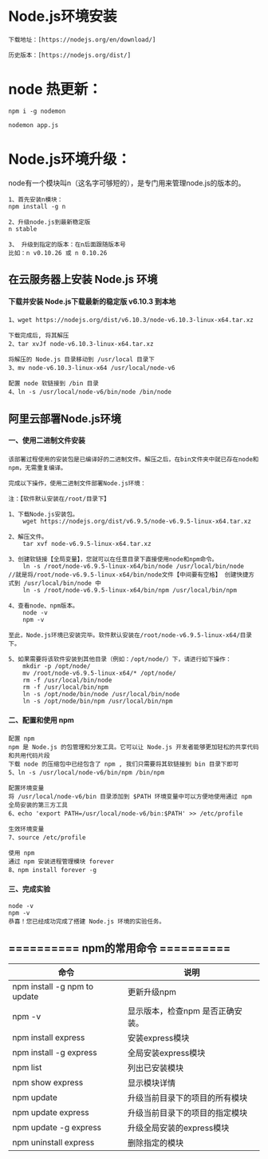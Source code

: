 # Node.js环境安装
	下载地址：[https://nodejs.org/en/download/]
	
	历史版本：[https://nodejs.org/dist/]
	
# node 热更新：
	npm i -g nodemon
	
	nodemon app.js


# Node.js环境升级：

node有一个模块叫n（这名字可够短的），是专门用来管理node.js的版本的。

	1、首先安装n模块：
	npm install -g n

	2、升级node.js到最新稳定版
	n stable
	
	3、 升级到指定的版本：在n后面跟随版本号
	比如：n v0.10.26 或 n 0.10.26

 

## 在云服务器上安装 Node.js 环境

#### 下载并安装 Node.js下载最新的稳定版 v6.10.3 到本地

	1、wget https://nodejs.org/dist/v6.10.3/node-v6.10.3-linux-x64.tar.xz

	下载完成后, 将其解压
	2、tar xvJf node-v6.10.3-linux-x64.tar.xz

	将解压的 Node.js 目录移动到 /usr/local 目录下
	3、mv node-v6.10.3-linux-x64 /usr/local/node-v6

	配置 node 软链接到 /bin 目录
	4、ln -s /usr/local/node-v6/bin/node /bin/node
	

## 阿里云部署Node.js环境

#### 一、使用二进制文件安装
	该部署过程使用的安装包是已编译好的二进制文件。解压之后，在bin文件夹中就已存在node和npm，无需重复编译。

	完成以下操作，使用二进制文件部署Node.js环境：
	
	注：【软件默认安装在/root/目录下】
	
	1、下载Node.js安装包。
		wget https://nodejs.org/dist/v6.9.5/node-v6.9.5-linux-x64.tar.xz
	
	2、解压文件。
		tar xvf node-v6.9.5-linux-x64.tar.xz
	
	3、创建软链接【全局变量】，您就可以在任意目录下直接使用node和npm命令。
		ln -s /root/node-v6.9.5-linux-x64/bin/node /usr/local/bin/node		//就是将/root/node-v6.9.5-linux-x64/bin/node文件【中间要有空格】 创建快捷方式到 /usr/local/bin/node 中
		ln -s /root/node-v6.9.5-linux-x64/bin/npm /usr/local/bin/npm
	
	4、查看node、npm版本。
		node -v
		npm -v
	
	至此，Node.js环境已安装完毕。软件默认安装在/root/node-v6.9.5-linux-x64/目录下。

	5、如果需要将该软件安装到其他目录（例如：/opt/node/）下，请进行如下操作：
		mkdir -p /opt/node/
		mv /root/node-v6.9.5-linux-x64/* /opt/node/
		rm -f /usr/local/bin/node
		rm -f /usr/local/bin/npm
		ln -s /opt/node/bin/node /usr/local/bin/node
		ln -s /opt/node/bin/npm /usr/local/bin/npm
	


#### 二、配置和使用 npm

	配置 npm
	npm 是 Node.js 的包管理和分发工具。它可以让 Node.js 开发者能够更加轻松的共享代码和共用代码片段
	下载 node 的压缩包中已经包含了 npm , 我们只需要将其软链接到 bin 目录下即可
	5、ln -s /usr/local/node-v6/bin/npm /bin/npm

	配置环境变量
	将 /usr/local/node-v6/bin 目录添加到 $PATH 环境变量中可以方便地使用通过 npm 全局安装的第三方工具
	6、echo 'export PATH=/usr/local/node-v6/bin:$PATH' >> /etc/profile

	生效环境变量
	7、source /etc/profile

	使用 npm
	通过 npm 安装进程管理模块 forever
	8、npm install forever -g

	
	
#### 三、完成实验
	node -v
	npm -v
	恭喜！您已经成功完成了搭建 Node.js 环境的实验任务。
	




## ========== npm的常用命令 ==========
| 命令                        | 说明                      |
|-----------------------------|---------------------------|
|npm install -g npm to update |更新升级npm
|npm -v          			  |显示版本，检查npm 是否正确安装。  
|npm install express   		  |安装express模块  
|npm install -g express		  |全局安装express模块  
|npm list         			  |列出已安装模块  
|npm show express     		  |显示模块详情  
|npm update        			  |升级当前目录下的项目的所有模块  
|npm update express    		  |升级当前目录下的项目的指定模块  
|npm update -g express 		  |升级全局安装的express模块  
|npm uninstall express 		  |删除指定的模块



 
 


	

